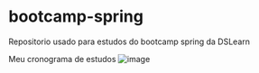 # bootcamp-spring
Repositorio usado para estudos do bootcamp spring da DSLearn

Meu cronograma de estudos
![image](https://user-images.githubusercontent.com/34742130/180630442-e78992cf-5be6-48fb-96af-32dd93fc1e4b.png)

